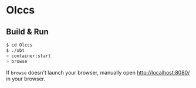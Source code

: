 # Olccs #

## Build & Run ##

```sh
$ cd Olccs
$ ./sbt
> container:start
> browse
```

If `browse` doesn't launch your browser, manually open [http://localhost:8080/](http://localhost:8080/) in your browser.
